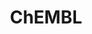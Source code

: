 ---
layout: default
bigquery: https://console.cloud.google.com/bigquery?p=patents-public-data&d=ebi_chembl&page=dataset
citation: '"The ChEMBL database in 2017." Anna Gaulton, Anne Hersey, Michał Nowotka,
  A Patrícia Bento, Jon Chambers, David Mendez, Prudence Mutowo, Francis Atkinson,
  Louisa J Bellis, Elena Cibrián-Uhalte, Mark Davies, Nathan Dedman, Anneli Karlsson,
  María Paula Magariños, John P Overington, George Papadatos, Ines Smit, Andrew R
  Leach Nucleic acids Research (2017) 45 (Database Issue), D945-D954'
contributors: European Bioinformatics Institute
cost: None
description: ChEMBL Data is a manually curated database of small molecules used in
  drug discovery, including information about existing patented drugs.
documentation: 'schema: https://www.ebi.ac.uk/chembl/db_schema


  '
last_edit: 04/12/2022, 11:40:36
location: https://console.cloud.google.com/marketplace/product/google_patents_public_datasets/chembl
maintained_by: EMBL-EBI, an outstation of European Molecular Biology Laboratory
related_publications: '

  ChEMBL: towards direct deposition of bioassay data.


  Mendez D, Gaulton A, Bento AP, Chambers J, De Veij M, Félix E, Magariños MP, Mosquera
  JF, Mutowo P, Nowotka M, Gordillo-Marañón M, Hunter F, Junco L, Mugumbate G, Rodriguez-Lopez
  M, Atkinson F, Bosc N, Radoux CJ, Segura-Cabrera A, Hersey A, Leach AR.


  — Nucleic Acids Res. 2019; 47(D1):D930-D940. doi: 10.1093/nar/gky1075

  '
schema_fields:
- end_position
- hba_lipinski
- assay_param_id
- protein_class_desc
- start_position
- l2
- ref_id
- sequence_md5sum
- mol_irac_id
- formulation_id
- mol_atc_id
- pathway_id
- src_compound_id
- curation_comment
- direct_interaction
- comments
- src_description
- availability_type
- pref_name
- strength
- go_id
- max_phase_for_ind
- who_extra
- entity_id
- met_comment
- assay_source
- route
- acd_logp
- compsyn_id
- level5
- stem_class
- annotation
- domain_id
- action_type
- active_molregno
- assay_id
- sei
- activity_id
- priority
- cell_source_organism
- alert_name
- mw_monoisotopic
- binding_site_comment
- standard_relation
- parameter_value
- withdrawn_class
- abstract
- last_page
- mecref_id
- assay_strain
- dosage_form
- psa
- actsm_id
- cell_source_tissue
- tid_fixed
- site_id
- chirality
- homologue
- standard_text_value
- metabolite_record_id
- delist_flag
- type
- ridx
- cell_name
- text_value
- lle
- previous_company
- num_ro5_violations
- set_name
- compound_name
- mc_target_name
- rtb
- alert_set_id
- short_name
- units
- doc_id
- comp_go_id
- enzyme_tid
- trade_name
- pubmed_id
- tid
- mol_hrac_id
- drug_record_id
- record_id
- potential_duplicate
- dosed_ingredient
- atc_code
- warning_class
- first_approval
- value
- component_id
- frac_class_id
- log_id
- oc_id
- path
- l8
- co_stem_id
- published_value
- db_source
- cx_logd
- standard_inchi
- cell_source_tax_id
- assay_test_type
- substrate_record_id
- l7
- mol_frac_id
- idx
- assay_type
- l5
- variant_id
- hbd
- hbd_lipinski
- db_version
- job_id
- enzyme_name
- downgraded
- cell_description
- bao_endpoint
- normal_range_max
- normal_range_min
- source
- sequence
- protclasssyn_id
- activity_count
- mc_tax_id
- pathway_key
- full_molformula
- caloha_id
- updated_on
- usan_stem_definition
- updated_by
- syn_type
- prodrug
- patent_id
- mesh_heading
- tissue_id
- cx_most_bpka
- hrac_class_id
- cell_ontology_id
- title
- standard_flag
- hrac_code
- last_active
- ad_type
- standard_units
- site_name
- level4
- uberon_id
- max_phase
- authors
- mw_freebase
- class_type
- level1
- aspect
- chebi_par_id
- mc_organism
- relationship_desc
- relationship
- oral
- pchembl_value
- domain_type
- parent_id
- warning_year
- drugind_id
- ap_id
- le
- acd_most_apka
- submission_date
- publication_number
- issue
- indref_id
- domain_description
- assay_cell_type
- molecule_type
- version
- nda_type
- organism
- ref_type
- cell_id
- protein_class_synonym
- confidence_score
- canonical_smiles
- relation
- bao_id
- usan_substem
- target_type
- usan_year
- frac_code
- ass_cls_map_id
- parameter_type
- ingredient
- rgid
- polymer_flag
- species_group_flag
- warning_description
- relationship_type
- efo_term
- ddd_admr
- source_domain_id
- usan_stem
- inorganic_flag
- country
- warning_country
- level2_description
- sitecomp_id
- withdrawn_country
- predbind_id
- comp_class_id
- accession
- therapeutic_flag
- applicant_full_name
- acd_most_bpka
- bao_format
- label
- warning_id
- assay_desc
- irac_code
- company
- ro3_pass
- parent_type
- src_id
- as_id
- qed_weighted
- molregno
- patent_expire_date
- level4_description
- entity_type
- targrel_id
- black_box_warning
- alogp
- aromatic_rings
- num_alerts
- targcomp_id
- src_assay_id
- clo_id
- molfile
- mutation
- bto_id
- selectivity_comment
- status
- assay_class_id
- related_tid
- assay_tissue
- synonyms
- molecular_species
- res_stem_id
- subgroup
- prediction_method
- patent_no
- metref_id
- src_short_name
- ref_url
- component_synonym
- indication_class
- warning_type
- published_relation
- name
- natural_product
- full_mwt
- confidence
- mesh_id
- standard_value
- heavy_atoms
- first_in_class
- molecular_mechanism
- drug_substance_flag
- helm_notation
- standard_upper_value
- description
- mc_target_accession
- cx_logp
- isoform
- year
- journal
- standard_inchi_key
- orig_description
- cl_lincs_id
- efo_id
- usan_stem_id
- data_validity_comment
- assay_subcellular_fraction
- ddd_value
- active_ingredient
- ddd_comment
- l6
- hba
- cidx
- level3_description
- product_id
- stem
- target_desc
- level1_description
- withdrawn_year
- std_act_id
- l3
- level2
- target_mapping
- compd_id
- met_id
- parent_go_id
- protein_class_id
- drug_product_flag
- smid
- doi
- aidx
- disease_efficacy
- cellosaurus_id
- withdrawn_reason
- tbl
- toid
- qudt_units
- l4
- bei
- ddd_id
- tax_id
- component_type
- mechanism_comment
- acd_logd
- parent_molregno
- biocomp_id
- first_page
- major_class
- chembl_id
- activity_comment
- stat
- smarts
- mec_id
- curated_by
- prod_pat_id
- assay_tax_id
- alert_id
- assay_organism
- approval_date
- compound_key
- upper_value
- class_level
- creation_date
- who_name
- assay_category
- cx_most_apka
- warnref_id
- standard_type
- domain_name
- mechanism_of_action
- met_conversion
- structure_type
- withdrawn_flag
- molsyn_id
- doc_type
- site_residues
- volume
- result_flag
- published_units
- cpd_str_alert_id
- published_type
- l1
- topical
- innovator_company
- uo_units
- mc_target_type
- irac_class_id
- patent_use_code
- num_lipinski_ro5_violations
- parenteral
- level3
- definition
- research_stem
- ddd_units
shortname: chembl
tags:
- biotechnology
- health
- chemical
- bioinformatics
- medical
terms_of_use: CC BY-SA 3.0
title: ChEMBL
uuid: e232a192-965c-4ec9-904c-155b6dfe56c5
---